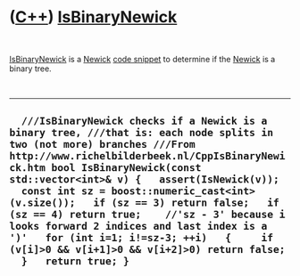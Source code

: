 



 

 

 

 

 

([C++](Cpp.htm)) [IsBinaryNewick](CppIsBinaryNewick.htm)
========================================================

 

[IsBinaryNewick](CppIsBinaryNewick.htm) is a [Newick](CppNewick.htm)
[code snippet](CppCodeSnippets.htm) to determine if the
[Newick](CppNewick.htm) is a binary tree.

 

  ------------------------------------------------------------------------------------------------------------------------------------------------------------------------------------------------------------------------------------------------------------------------------------------------------------------------------------------------------------------------------------------------------------------------------------------------------------------------------------------------------------------------------------------------------------
  `  ///IsBinaryNewick checks if a Newick is a binary tree, ///that is: each node splits in two (not more) branches ///From http://www.richelbilderbeek.nl/CppIsBinaryNewick.htm bool IsBinaryNewick(const std::vector<int>& v) {   assert(IsNewick(v));   const int sz = boost::numeric_cast<int>(v.size());   if (sz == 3) return false;   if (sz == 4) return true;    //'sz - 3' because i looks forward 2 indices and last index is a ')'   for (int i=1; i!=sz-3; ++i)   {     if (v[i]>0 && v[i+1]>0 && v[i+2]>0) return false;   }   return true; }`
  ------------------------------------------------------------------------------------------------------------------------------------------------------------------------------------------------------------------------------------------------------------------------------------------------------------------------------------------------------------------------------------------------------------------------------------------------------------------------------------------------------------------------------------------------------------

 

 

 

 

 





 



